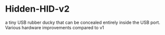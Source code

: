 # Hidden-HID-v2
a tiny USB rubber ducky that can be concealed entirely inside the USB port. Various hardware improvements compared to v1
